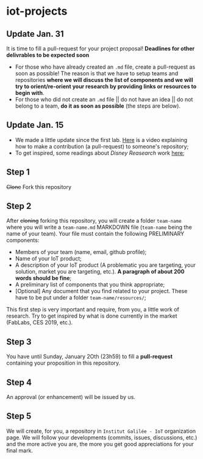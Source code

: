 # iot-projects

## Update Jan. 31
It is time to fill a pull-request for your project proposal! **Deadlines for other delivrables to be expected soon**
* For those who have already created an `.md` file, create a pull-request as soon as possible! The reason is that we have to setup teams and repositories **where we will discuss the list of components and we will try to orient/re-orient your research by providing links or resources to begin with**.
* For those who did not create an `.md` file || do not have an idea || do not belong to a team, **do it as soon as possible** (the steps are below).

## Update Jan. 15
* We made a little update since the first lab. [Here](https://www.youtube.com/watch?v=yr6IzOGoMsQ) is a video explaining how to make a contribution (a pull-request) to someone's repository;
* To get inspired, some readings about *Disney Reasearch* work [here](https://www.disneyresearch.com/publication/designing-groundless-body-channel-communication-systems/);

## Step 1
<s>Clone</s> Fork this repository

## Step 2
After <s>cloning</s> forking this repository, you will create a folder `team-name` where you will write a `team-name.md` MARKDOWN file (`team-name` being the name of your team).
Your file must contain the following PRELIMINARY components:
* Members of your team (name, email, github profile);
* Name of your IoT product;
* A description of your IoT product (A problematic you are targeting, your solution, market you are targeting, etc.). **A paragraph of about 200 words should be fine**;
* A preliminary list of components that you think appropriate;
* [Optional] Any document that you find related to your project. These have to be put under a folder `team-name/resources/`;

This first step is very important and require, from you, a little work of research. Try to get inspired by what is done currently in the market (FabLabs, CES 2019, etc.).

## Step 3
You have until Sunday, January 2Oth (23h59) to fill a **pull-request** containing your proposition in this repository.

## Step 4
An approval (or enhancement) will be issued by us.

## Step 5
We will create, for you, a repository in `Institut Galilée - IoT` organization page.
We will follow your developments (commits, issues, discussions, etc.) and the more active you are, the more you get good appreciations for your final mark.
